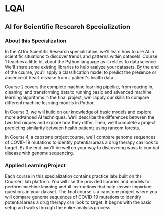 # LQAI
## AI for Scientific Research Specialization

### About this Specialization


In the AI for Scientific Research specialization, we'll learn how to use AI in scientific situations to discover trends and patterns within datasets. Course 1 teaches a little bit about the Python language as it relates to data science. We'll share some existing libraries to help analyze your datasets. By the end of the course, you'll apply a classification model to predict the presence or absence of heart disease from a patient's health data.

Course 2 covers the complete machine learning pipeline, from reading in, cleaning, and transforming data to running basic and advanced machine learning algorithms.In the final project, we'll apply our skills to compare different machine learning models in Python.

In Course 3, we will build on our knowledge of basic models and explore more advanced AI techniques. We’ll describe the differences between the two techniques and explore how they differ. Then, we’ll complete a project predicting similarity between health patients using random forests.

In Course 4, a capstone project course, we'll compare genome sequences of COVID-19 mutations to identify potential areas a drug therapy can look to target. By the end, you'll be well on your way to discovering ways to combat disease with genome sequencing.


### Applied Learning Project

Each course in this specialization contains practice labs built on the Coursera lab platform. You will use the provided libraries and models to perform machine learning and AI instructions that help answer important questions in your dataset. The final course is a capstone project where you will compare genome sequences of COVID-19 mutations to identify potential areas a drug therapy can look to target. It begins with the basic setup and walks through the entire analysis process.
